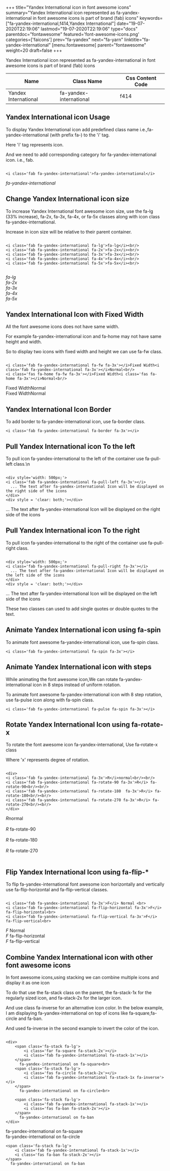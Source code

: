 +++
title="Yandex International icon in font awesome icons"
summary="Yandex International icon represented as fa-yandex-international in font awesome icons is part of brand (fab) icons"
keywords=["fa-yandex-international,f414,Yandex International"]
date="19-07-2020T22:19:06"
lastmod="19-07-2020T22:19:06"
type="docs"
parentdoc="fontawesome"
featured='font-awesome-icons.png'
categories=['faicons']
prev="fa-yandex"
next="fa-yarn"
linktitle="fa-yandex-international"
[menu.fontawesome]
parent="fontawesome"
weight=20
draft=false
+++


Yandex International icon represented as fa-yandex-international in font awesome icons is part of brand (fab) icons

<div class='table-responsive'><table class='table'><thead><tr><th>Name</th><th>Class Name</th><th>Css Content Code</th></tr></thead><tbody><tr><td>Yandex International</td><td>fa-yandex-international</td><td>f414</td></tr></tbody></table></div>



## Yandex International icon Usage

To display Yandex International icon add predefined class name i.e.,fa-yandex-international (with prefix fa-) to the 'i' tag.

Here 'i' tag represents icon.

And we need to add corresponding category for fa-yandex-international icon. i.e., fab.


```

<i class='fab fa-yandex-international'>fa-yandex-international</i>
```

<i class='fab fa-yandex-international'>fa-yandex-international</i>




## Change Yandex International icon size
To increase Yandex International font awesome icon size, use the fa-lg (33% increase), fa-2x, fa-3x, fa-4x, or fa-5x classes along with icon class fa-yandex-international.

Increase in icon size will be relative to their parent container. 

```

<i class='fab fa-yandex-international fa-lg'>fa-lg</i><br/>
<i class='fab fa-yandex-international fa-2x'>fa-2x</i><br/>
<i class='fab fa-yandex-international fa-3x'>fa-3x</i><br/>
<i class='fab fa-yandex-international fa-4x'>fa-4x</i><br/>
<i class='fab fa-yandex-international fa-5x'>fa-5x</i><br/>
            
```

<i class='fab fa-yandex-international fa-lg'>fa-lg</i><br/>
<i class='fab fa-yandex-international fa-2x'>fa-2x</i><br/>
<i class='fab fa-yandex-international fa-3x'>fa-3x</i><br/>
<i class='fab fa-yandex-international fa-4x'>fa-4x</i><br/>
<i class='fab fa-yandex-international fa-5x'>fa-5x</i><br/>
            



## Yandex International Icon with Fixed Width 

All the font awesome icons does not have same width.

For example fa-yandex-international icon and fa-home may not have same height and width.

So to display two icons with fixed width and height we can use fa-fw class.


```

<i class='fab fa-yandex-international fa-fw fa-3x'></i>Fixed Width<i class='fab fa-yandex-international fa-3x'></i>Normal<br/>
<i class='fas fa-home fa-fw fa-3x'></i>Fixed Width<i class='fas fa-home fa-3x'></i>Normal<br/>
```

<i class='fab fa-yandex-international fa-fw fa-3x'></i>Fixed Width<i class='fab fa-yandex-international fa-3x'></i>Normal<br/>
<i class='fas fa-home fa-fw fa-3x'></i>Fixed Width<i class='fas fa-home fa-3x'></i>Normal<br/>



## Yandex International Icon Border 

To add border to fa-yandex-international icon, use fa-border class.


```
<i class='fab fa-yandex-international fa-border fa-3x'></i>

```
<i class='fab fa-yandex-international fa-border fa-3x'></i>





## Pull Yandex International icon To the left

To pull icon fa-yandex-international to the left of the container use fa-pull-left class.\n

```

<div style='width: 500px;'>
<i class='fab fa-yandex-international fa-pull-left fa-3x'></i>
  ... The text after fa-yandex-international Icon will be displayed on the right side of the icons
</div>
<div style = 'clear: both;'></div>
```

<div style='width: 500px;'>
<i class='fab fa-yandex-international fa-pull-left fa-3x'></i>
  ... The text after fa-yandex-international Icon will be displayed on the right side of the icons
</div>
<div style = 'clear: both;'></div>




## Pull Yandex International icon To the right
To pull icon fa-yandex-international to the right of the container use fa-pull-right class.

```

<div style='width: 500px;'>
<i class='fab fa-yandex-international fa-pull-right fa-3x'></i>
  ... The text after fa-yandex-international Icon will be displayed on the left side of the icons
</div>
<div style = 'clear: both;'></div>
```

<div style='width: 500px;'>
<i class='fab fa-yandex-international fa-pull-right fa-3x'></i>
  ... The text after fa-yandex-international Icon will be displayed on the left side of the icons
</div>
<div style = 'clear: both;'></div>

These two classes can used to add single quotes or double quotes to the text.


## Animate Yandex International icon using fa-spin
To animate font awesome fa-yandex-international icon, use fa-spin class.

```
<i class='fab fa-yandex-international fa-spin fa-3x'></i>
```
<i class='fab fa-yandex-international fa-spin fa-3x'></i>




## Animate Yandex International icon with steps
While animating the font awesome icon,We can rotate fa-yandex-international icon in 8 steps instead of uniform rotation.

To animate font awesome fa-yandex-international icon with 8 step rotation, use fa-pulse icon along with fa-spin class.


```
<i class='fab fa-yandex-international fa-pulse fa-spin fa-3x'></i>

```
<i class='fab fa-yandex-international fa-pulse fa-spin fa-3x'></i>





## Rotate Yandex International Icon using fa-rotate-x
To rotate the font awesome icon fa-yandex-international, Use fa-rotate-x class

Where 'x' represents degree of rotation.


```

<div>
<i class='fab fa-yandex-international fa-3x'>R</i>normal<br/><br/>
<i class='fab fa-yandex-international fa-rotate-90 fa-3x'>R</i> fa-rotate-90<br/><br/> 
<i class='fab fa-yandex-international fa-rotate-180  fa-3x'>R</i> fa-rotate-180<br/><br/> 
<i class='fab fa-yandex-international fa-rotate-270 fa-3x'>R</i> fa-rotate-270<br/><br/>
</div>
```

<div>
<i class='fab fa-yandex-international fa-3x'>R</i>normal<br/><br/>
<i class='fab fa-yandex-international fa-rotate-90 fa-3x'>R</i> fa-rotate-90<br/><br/> 
<i class='fab fa-yandex-international fa-rotate-180  fa-3x'>R</i> fa-rotate-180<br/><br/> 
<i class='fab fa-yandex-international fa-rotate-270 fa-3x'>R</i> fa-rotate-270<br/><br/>
</div>




## Flip Yandex International Icon using fa-flip-*
To flip fa-yandex-international font awesome icon horizontally and vertically use fa-flip-horizontal and fa-flip-vertical classes. 

```

<i class='fab fa-yandex-international fa-3x'>F</i> Normal <br>
<i class='fab fa-yandex-international fa-flip-horizontal fa-3x'>F</i> fa-flip-horizontal<br>
<i class='fab fa-yandex-international fa-flip-vertical fa-3x'>F</i> fa-flip-vertical<br>
```

<i class='fab fa-yandex-international fa-3x'>F</i> Normal <br>
<i class='fab fa-yandex-international fa-flip-horizontal fa-3x'>F</i> fa-flip-horizontal<br>
<i class='fab fa-yandex-international fa-flip-vertical fa-3x'>F</i> fa-flip-vertical<br>




## Combine Yandex International icon with other font awesome icons
In font awesome icons,using stacking we can combine multiple icons and display it as one icon 

To do that use the fa-stack class on the parent, the fa-stack-1x for the regularly sized icon, and fa-stack-2x for the larger icon.

And use class fa-inverse for an alternative icon color. 
In the below example, I am displaying fa-yandex-international on top of icons like fa-square,fa-circle and fa-ban.

And used fa-inverse in the second example to invert the color of the icon.

```

<div>
    <span class='fa-stack fa-lg'>
        <i class='far fa-square fa-stack-2x'></i>
        <i class='fab fa-yandex-international fa-stack-1x'></i>
    </span>
      fa-yandex-international on fa-square<br>
    <span class='fa-stack fa-lg'>
        <i class='fas fa-circle fa-stack-2x'></i>
        <i class='fab fa-yandex-international fa-stack-1x fa-inverse'></i>
    </span>
      fa-yandex-international on fa-circle<br>

    <span class='fa-stack fa-lg'>
        <i class='fab fa-yandex-international fa-stack-1x'></i>
        <i class='fas fa-ban fa-stack-2x'></i>
    </span>
      fa-yandex-international on fa-ban
</div>
```

<div>
    <span class='fa-stack fa-lg'>
        <i class='far fa-square fa-stack-2x'></i>
        <i class='fab fa-yandex-international fa-stack-1x'></i>
    </span>
      fa-yandex-international on fa-square<br>
    <span class='fa-stack fa-lg'>
        <i class='fas fa-circle fa-stack-2x'></i>
        <i class='fab fa-yandex-international fa-stack-1x fa-inverse'></i>
    </span>
      fa-yandex-international on fa-circle<br>

    <span class='fa-stack fa-lg'>
        <i class='fab fa-yandex-international fa-stack-1x'></i>
        <i class='fas fa-ban fa-stack-2x'></i>
    </span>
      fa-yandex-international on fa-ban
</div>






